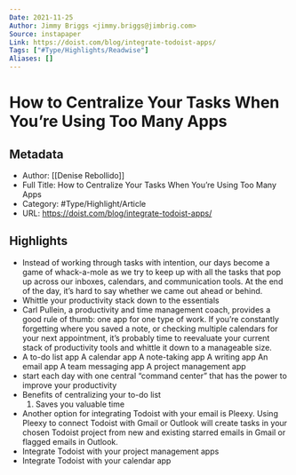 ```yaml
---
Date: 2021-11-25
Author: Jimmy Briggs <jimmy.briggs@jimbrig.com>
Source: instapaper
Link: https://doist.com/blog/integrate-todoist-apps/
Tags: ["#Type/Highlights/Readwise"]
Aliases: []
---
```

# How to Centralize Your Tasks When You’re Using Too Many Apps

## Metadata
- Author: [[Denise Rebollido]]
- Full Title: How to Centralize Your Tasks When You’re Using Too Many Apps
- Category: #Type/Highlight/Article
- URL: https://doist.com/blog/integrate-todoist-apps/

## Highlights
- Instead of working through tasks with intention, our days become a game of whack-a-mole as we try to keep up with all the tasks that pop up across our inboxes, calendars, and communication tools. At the end of the day, it’s hard to say whether we came out ahead or behind.
- Whittle your productivity stack down to the essentials
- Carl Pullein, a productivity and time management coach, provides a good rule of thumb: one app for one type of work. If you’re constantly forgetting where you saved a note, or checking multiple calendars for your next appointment, it’s probably time to reevaluate your current stack of productivity tools and whittle it down to a manageable size.
- A to-do list app
  A calendar app
  A note-taking app
  A writing app
  An email app
  A team messaging app
  A project management app
- start each day with one central “command center” that has the power to improve your productivity
- Benefits of centralizing your to-do list
  1. Saves you valuable time
- Another option for integrating Todoist with your email is Pleexy. Using Pleexy to connect Todoist with Gmail or Outlook will create tasks in your chosen Todoist project from new and existing starred emails in Gmail or flagged emails in Outlook.
- Integrate Todoist with your project management apps
- Integrate Todoist with your calendar app
